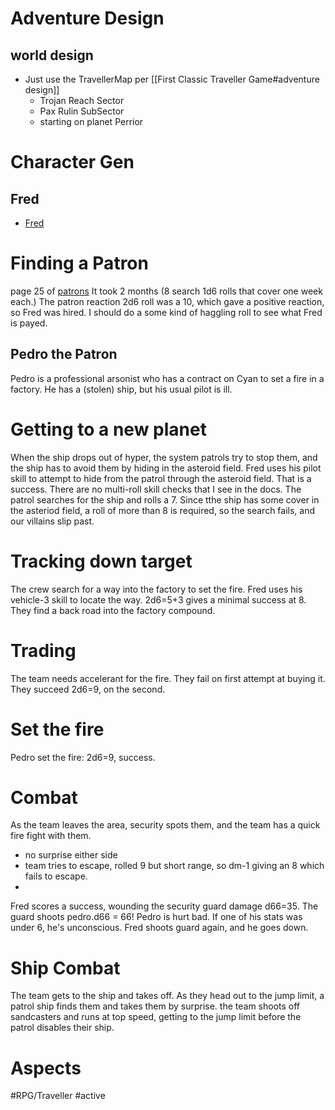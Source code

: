 # Adventure Design
## world design
* Just use the TravellerMap per [[First Classic Traveller Game#adventure design]] 
	* Trojan Reach Sector
	* Pax Rulin SubSector
	* starting on planet Perrior
# Character Gen
## Fred
* [Fred](<file:///home/curtis/Desktop/RPG/Traveller/character sheets/fred.pdf>)
# Finding a Patron
page 25 of [patrons](file:///home/curtis/Desktop/RPG/Traveller/Books/ClassicTravellerLBB_3.pdf)
It took 2 months (8 search 1d6 rolls that cover one week each.)
The patron reaction 2d6 roll was a 10, which gave a positive reaction, so Fred was hired.  I should do a some kind of haggling roll to see what Fred is payed.
## Pedro the Patron
Pedro is a professional arsonist who has a contract on Cyan to set a fire in a factory.  He has a (stolen) ship, but his usual pilot is ill.
# Getting to a new planet
When the ship drops out of hyper,  the system patrols try to stop them, and the ship has to avoid them by hiding in the asteroid field. Fred uses his pilot skill to attempt to hide from  the patrol through the asteroid field.  That is a success.  There are no multi-roll skill checks that I see in the docs.  The patrol searches for the ship and rolls a 7.  Since tthe ship has some cover in the asteriod field, a roll of more than 8 is required, so the search fails, and our villains slip past.

# Tracking down target
The crew search for a way into the factory to set the fire.  Fred uses his vehicle-3 skill to locate the way. 2d6=5+3 gives a minimal success at 8.  They find a back road into the factory compound.

# Trading
The team needs accelerant for the fire.  They fail on first attempt at buying it.  They succeed 2d6=9, on the second.

# Set the fire
Pedro set the fire: 2d6=9, success.

# Combat
As the team leaves the area, security spots them, and the team has a quick fire fight with them.
* no surprise either side
* team tries to escape, rolled 9 but short range, so dm-1 giving an 8 which fails to escape.
* 
Fred scores a success, wounding the security guard damage d66=35.  The guard shoots pedro.d66 = 66! Pedro is hurt bad.  If one of his stats was under 6, he's unconscious.
Fred shoots guard again, and he goes down.

# Ship Combat
The team gets to the ship and takes off.  As they head out to the jump limit, a patrol ship finds them and takes them by surprise.
the team shoots off sandcasters and runs at top speed, getting to the jump limit before the patrol disables their ship.

# Aspects
#RPG/Traveller
#active
